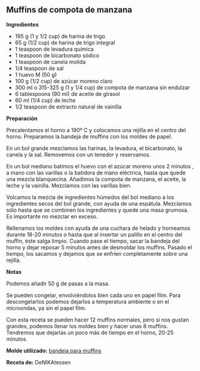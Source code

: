 ## Muffins de compota de manzana

**Ingredientes**

- 195 g (1 y 1/2 cup) de harina de trigo
- 65 g (1/2 cup) de harina de trigo integral
- 1 teaspoon de levadura química
- 1 teaspoon de bicarbonato sódico
- 1 teaspoon de canela molida
- 1/4 teaspoon de sal
- 1 huevo M (50 g)
- 100 g (1/2 cup) de azúcar moreno claro
- 300 ml o 315-325 g (1 y 1/4 cup) de compota de manzana sin endulzar
- 6 tablespoons (90 ml) de aceite de girasol
- 60 ml (1/4 cup) de leche
- 1/2 teaspoon de extracto natural de vainilla

**Preparación**

Precalentamos el horno a 190º C y colocamos una rejilla en el centro del horno. Preparamos la bandeja de muffins con los moldes de papel.

En un bol grande mezclamos las harinas, la levadura, el bicarbonato, la canela y la sal. Removemos con un tenedor y reservamos.

En un bol mediano batimos el huevo con el azúcar moreno unos 2 minutos , a mano con las varillas o la batidora de mano eléctrica, hasta que quede una mezcla blanquecina. Añadimos la compota de manzana, el aceite, la leche y la vainilla. Mezclamos con las varillas bien.

Volcamos la mezcla de ingredientes húmedos del bol mediano a los ingredientes secos del bol grande, con ayuda de una espátula. Mezclamos sólo hasta que se combinen los ingredientes y quede una masa grumosa. Es importante no mezclar en exceso.

Rellenamos los moldes con ayuda de una cuchara de helado y horneamos durante 18-20 minutos o hasta que al insertar un palillo en el centro del muffin, éste salga limpio. Cuando pase el tiempo, sacar la bandeja del horno y dejar reposar 5 minutos antes de desmoldar los muffins. Pasado el tiempo, los sacamos y dejamos que se enfríen completamente sobre una rejilla.

**Notas**

Podemos añadir 50 g de pasas a la masa.

Se pueden congelar, envolviéndolos bien cada uno en papel film. Para descongelarlos podemos dejarlos a temperatura ambiente o en el microondas, ya sin el papel film.

Con esta receta se pueden hacer 12 muffins normales, pero si nos gustan grandes, podemos llenar los moldes bien y hacer unas 8 muffins. Tendremos que dejarlas un poco más de tiempo en el horno, 20-25 minutos.

**Molde utilizado:** [bandeja para muffins](../../moldes-y-utensilios.md)

**Receta de:** DeNIKAtessen